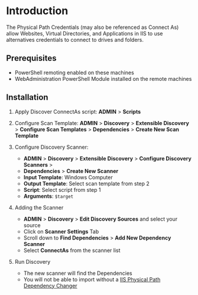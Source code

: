 # Introduction

The Physical Path Credentials (may also be referenced as Connect As) allow Websites, Virtual Directories, and Applications in IIS to use alternatives credentials to connect to drives and folders.

## Prerequisites

- PowerShell remoting enabled on these machines
- WebAdministration PowerShell Module installed on the remote machines

## Installation

1. Apply Discover ConnectAs script: **ADMIN** > **Scripts**
2. Configure Scan Template: **ADMIN** > **Discovery** > **Extensible Discovery** > **Configure Scan Templates** > **Dependencies** > **Create New Scan Template**

3. Configure Discovery Scanner:

    - **ADMIN** > **Discovery** > **Extensible Discovery** > **Configure Discovery Scanners** >
    - **Dependencies** > **Create New Scanner**
    - **Input Template**: Windows Computer
    - **Output Template**: Select scan template from step 2
    - **Script**: Select  script from step 1
    - **Arguments**: `$target`

4. Adding the Scanner

    - **ADMIN** > **Discovery** > **Edit Discovery Sources** and select your source
    - Click on **Scanner Settings** Tab
    - Scroll down to **Find Dependencies** > **Add New Dependency Scanner**
    - Select **ConnectAs** from the scanner list

5. Run Discovery

    - The new scanner will find the Dependencies
    - You will not be able to import without a [IIS Physical Path Dependency Changer](../../remote-password-changers/iis-physical-path-dependency/index.md)